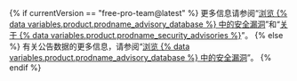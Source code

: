 {% if currentVersion == "free-pro-team@latest" %}
更多信息请参阅“[浏览 {% data variables.product.prodname_advisory_database %} 中的安全漏洞](/code-security/supply-chain-security/browsing-security-vulnerabilities-in-the-github-advisory-database)”和“[关于 {% data variables.product.prodname_security_advisories %}](/code-security/security-advisories/about-github-security-advisories)”。
{% else %}
有关公告数据的更多信息，请参阅“<a href="/github/managing-security-vulnerabilities/browsing-security-vulnerabilities-in-the-github-advisory-database" class="dotcom-only">浏览 {% data variables.product.prodname_advisory_database %} 中的安全漏洞</a>”。
{% endif %}
